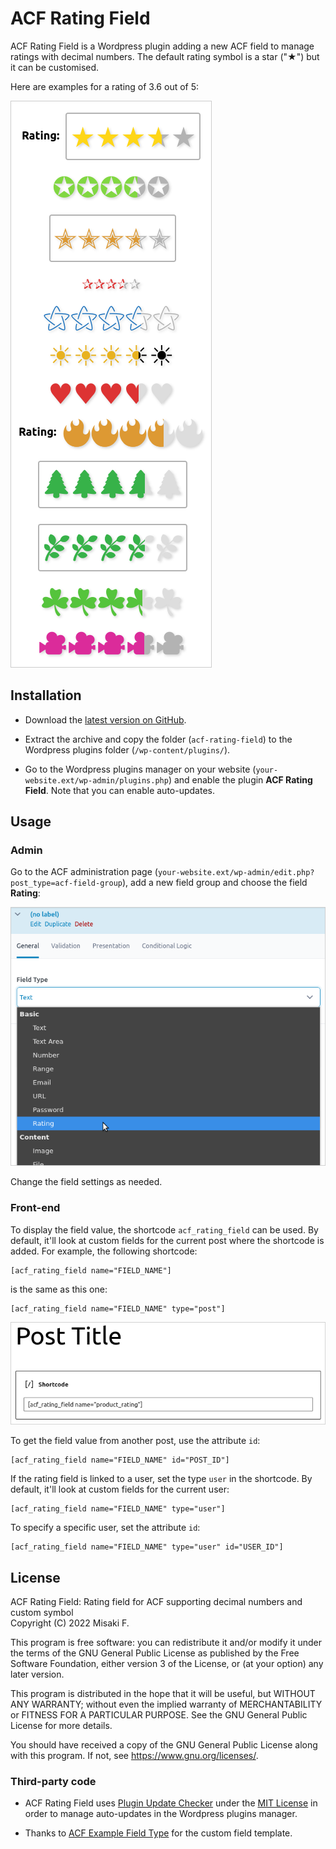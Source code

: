 # ACF Rating Field

ACF Rating Field is a Wordpress plugin adding a new ACF field to manage ratings with decimal numbers. The default rating symbol is a star ("★") but it can be customised.

Here are examples for a rating of 3.6 out of 5:

![Examples of how ACF Rating Field can be rendered for a rating of 3.6 out of 5](assets/screenshots/displaying-acf-rating-field.png)

## Installation

- Download the [latest version on GitHub](https://github.com/misaki-web/acf-rating-field/releases/latest/download/acf-rating-field.zip).

- Extract the archive and copy the folder (`acf-rating-field`) to the Wordpress plugins folder (`/wp-content/plugins/`).

- Go to the Wordpress plugins manager on your website (`your-website.ext/wp-admin/plugins.php`) and enable the plugin **ACF Rating Field**. Note that you can enable auto-updates.

## Usage

### Admin

Go to the ACF administration page (`your-website.ext/wp-admin/edit.php?post_type=acf-field-group`), add a new field group and choose the field **Rating**:

![Adding ACF Rating Field](assets/screenshots/adding-acf-rating-field.png)

Change the field settings as needed.

### Front-end

To display the field value, the shortcode `acf_rating_field` can be used. By default, it'll look at custom fields for the current post where the shortcode is added. For example, the following shortcode:

	[acf_rating_field name="FIELD_NAME"]

is the same as this one:

	[acf_rating_field name="FIELD_NAME" type="post"]

![Adding the ACF Rating Field shortcode](assets/screenshots/acf-rating-field-shortcode.png)

To get the field value from another post, use the attribute `id`:

	[acf_rating_field name="FIELD_NAME" id="POST_ID"]

If the rating field is linked to a user, set the type `user` in the shortcode. By default, it'll look at custom fields for the current user:

	[acf_rating_field name="FIELD_NAME" type="user"]

To specify a specific user, set the attribute `id`:

	[acf_rating_field name="FIELD_NAME" type="user" id="USER_ID"]

## License

ACF Rating Field: Rating field for ACF supporting decimal numbers and custom symbol  
Copyright (C) 2022  Misaki F.

This program is free software: you can redistribute it and/or modify
it under the terms of the GNU General Public License as published by
the Free Software Foundation, either version 3 of the License, or
(at your option) any later version.

This program is distributed in the hope that it will be useful,
but WITHOUT ANY WARRANTY; without even the implied warranty of
MERCHANTABILITY or FITNESS FOR A PARTICULAR PURPOSE.  See the
GNU General Public License for more details.

You should have received a copy of the GNU General Public License
along with this program.  If not, see <https://www.gnu.org/licenses/>.

### Third-party code

- ACF Rating Field uses [Plugin Update Checker](https://github.com/YahnisElsts/plugin-update-checker) under the [MIT License](https://github.com/YahnisElsts/plugin-update-checker/blob/master/license.txt) in order to manage auto-updates in the Wordpress plugins manager.

- Thanks to [ACF Example Field Type](https://github.com/AdvancedCustomFields/acf-example-field-type) for the custom field template.
